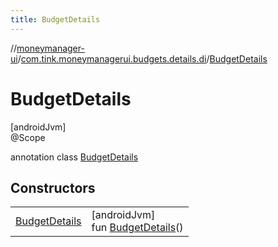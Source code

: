 ```yaml
---
title: BudgetDetails
---
```

//[moneymanager-ui](../../../index.html)/[com.tink.moneymanagerui.budgets.details.di](../index.html)/[BudgetDetails](index.html)



# BudgetDetails



[androidJvm]\
@Scope



annotation class [BudgetDetails](index.html)



## Constructors


| | |
|---|---|
| [BudgetDetails](-budget-details.html) | [androidJvm]<br>fun [BudgetDetails](-budget-details.html)() |

